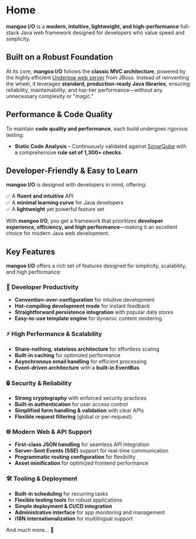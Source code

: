 # Home

**mangoo I/O** is a **modern, intuitive, lightweight, and high-performance** full-stack Java web framework designed for developers who value speed and simplicity.

## Built on a Robust Foundation

At its core, **mangoo I/O** follows the **classic MVC architecture**, powered by the highly efficient [Undertow web server](http://undertow.io/) from JBoss. Instead of reinventing the wheel, it leverages **standard, production-ready Java libraries**, ensuring reliability, maintainability, and top-tier performance—without any unnecessary complexity or "magic."

## Performance & Code Quality

To maintain **code quality and performance**, each build undergoes rigorous testing:

- **Static Code Analysis** – Continuously validated against [SonarQube](http://www.sonarqube.org/) with a comprehensive **rule set of 1,300+ checks**.

## Developer-Friendly & Easy to Learn

**mangoo I/O** is designed with developers in mind, offering:

✅ A **fluent and intuitive** API  
✅ A **minimal learning curve** for Java developers  
✅ A **lightweight** yet powerful feature set

With **mangoo I/O**, you get a framework that prioritizes **developer experience, efficiency, and high performance**—making it an excellent choice for modern Java web development.

## Key Features

**mangoo I/O** offers a rich set of features designed for simplicity, scalability, and high performance:

### 🚀 **Developer Productivity**
- **Convention-over-configuration** for intuitive development
- **Hot-compiling development mode** for instant feedback
- **Straightforward persistence integration** with popular data stores
- **Easy-to-use template engine** for dynamic content rendering

### ⚡ **High Performance & Scalability**
- **Share-nothing, stateless architecture** for effortless scaling
- **Built-in caching** for optimized performance
- **Asynchronous email handling** for efficient processing
- **Event-driven architecture** with a **built-in EventBus**

### 🔒 **Security & Reliability**
- **Strong cryptography** with enforced security practices
- **Built-in authentication** for user access control
- **Simplified form handling & validation** with clear APIs
- **Flexible request filtering** (global or per-request)

### 🌐 **Modern Web & API Support**
- **First-class JSON handling** for seamless API integration
- **Server-Sent Events (SSE)** support for real-time communication
- **Programmatic routing configuration** for flexibility
- **Asset minification** for optimized frontend performance

### 🛠 **Tooling & Deployment**
- **Built-in scheduling** for recurring tasks
- **Flexible testing tools** for robust applications
- **Simple deployment & CI/CD integration**
- **Administrative interface** for app monitoring and management
- **i18N internationalization** for multilingual support

And much more... 🚀
